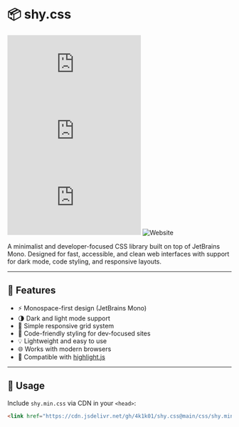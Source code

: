 # 📦 shy.css

![License](https://img.shields.io/github/license/4k1k01/shy.css)
![GitHub Repo stars](https://img.shields.io/github/stars/4k1k01/shy.css?style=social)
![GitHub last commit](https://img.shields.io/github/last-commit/4k1k01/shy.css)
![Website](https://img.shields.io/website?url=https%3A%2F%2F4k1k01.github.io%2Fshy.css)

A minimalist and developer-focused CSS library built on top of JetBrains Mono. Designed for fast, accessible, and clean web interfaces with support for dark mode, code styling, and responsive layouts.

---

## 🚀 Features

- ⚡ Monospace-first design (JetBrains Mono)
- 🌗 Dark and light mode support
- 🧱 Simple responsive grid system
- 🧪 Code-friendly styling for dev-focused sites
- 💡 Lightweight and easy to use
- 🌐 Works with modern browsers
- 🎨 Compatible with [highlight.js](https://highlightjs.org/)

---

## 🔧 Usage

Include `shy.min.css` via CDN in your `<head>`:

```html
<link href="https://cdn.jsdelivr.net/gh/4k1k01/shy.css@main/css/shy.min.css" rel="stylesheet">
